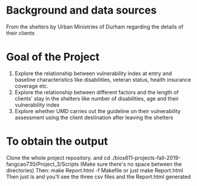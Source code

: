 # Background and data sources
From the shelters by Urban Ministries of Durham regarding the details of their clients 

# Goal of the Project 
1. Explore the relationship between vulnerability index at entry and baseline characteristics like disabilities, veteran status, health insurance coverage etc. 
2. Explore the relationship between different factors and the length of clients' stay in the shelters like number of disabilities, age and their vulnerability index
3. Explore whether UMD carries out the guideline on their vulnerability assessment using the client destination after leaving the shelters 


# To obtain the output
Clone the whole project repository. and cd ./bios611-projects-fall-2019-fangcao730/Project_3/Scripts 
(Make sure there's no space between the directories)
Then: make Report.html -f Makefile or just make Report.html
Then just ls and you'll see the three csv files and the Report.html generated

